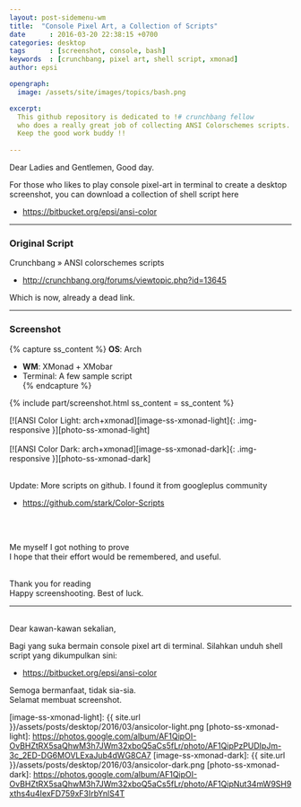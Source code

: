 ```yaml
---
layout: post-sidemenu-wm
title:  "Console Pixel Art, a Collection of Scripts"
date      : 2016-03-20 22:38:15 +0700
categories: desktop
tags      : [screenshot, console, bash]
keywords  : [crunchbang, pixel art, shell script, xmonad]
author: epsi

opengraph:
  image: /assets/site/images/topics/bash.png

excerpt: 
  This github repository is dedicated to !# crunchbang fellow
  who does a really great job of collecting ANSI Colorschemes scripts.
  Keep the good work buddy !!
  
---
```


Dear Ladies and Gentlemen, Good day.<br/>

For those who likes to play console pixel-art in terminal
to create a desktop screenshot, 
you can download a collection of shell script here<br/>

* <https://bitbucket.org/epsi/ansi-color>

-- -- --

### Original Script

Crunchbang » ANSI colorschemes scripts

* <http://crunchbang.org/forums/viewtopic.php?id=13645>

Which is now, already a dead link.

-- -- --

### Screenshot

{% capture ss_content %}
<strong>OS</strong>: Arch<br/>
  + <strong>WM</strong>: XMonad + XMobar<br/>
  + Terminal: A few sample script<br/>
{% endcapture %}

{% include part/screenshot.html ss_content = ss_content %}

[![ANSI Color Light: arch+xmonad][image-ss-xmonad-light]{: .img-responsive }][photo-ss-xmonad-light]
<br/><br/>
[![ANSI Color Dark: arch+xmonad][image-ss-xmonad-dark]{: .img-responsive }][photo-ss-xmonad-dark]

<br/>
Update: More scripts on github. I found it from googleplus community

* <https://github.com/stark/Color-Scripts>

<br/><br/>

Me myself I got nothing to prove<br/>
I hope that their effort would be remembered, and useful.<br/>
<br/>

Thank you for reading<br/>
Happy screenshooting. Best of luck.<br/>

-- -- --
<br/>
Dear kawan-kawan sekalian,

Bagi yang suka bermain console pixel art di terminal. Silahkan unduh shell script yang dikumpulkan sini:<br/>

* <https://bitbucket.org/epsi/ansi-color>

Semoga bermanfaat, tidak sia-sia.<br/>
Selamat membuat screenshot.<br/>

[//]: <> ( -- -- -- links below -- -- -- )

[image-ss-xmonad-light]: {{ site.url }}/assets/posts/desktop/2016/03/ansicolor-light.png
[photo-ss-xmonad-light]: https://photos.google.com/album/AF1QipOI-OvBHZtRX5saQhwM3h7JWm32xboQ5aCs5fLr/photo/AF1QipPzPUDIpJm-3c_2ED-DG6MOVLExaJub4dWG8CA7
[image-ss-xmonad-dark]:  {{ site.url }}/assets/posts/desktop/2016/03/ansicolor-dark.png
[photo-ss-xmonad-dark]:  https://photos.google.com/album/AF1QipOI-OvBHZtRX5saQhwM3h7JWm32xboQ5aCs5fLr/photo/AF1QipNut34mW9SH9xths4u4IexFD759xF3IrbYnlS4T
